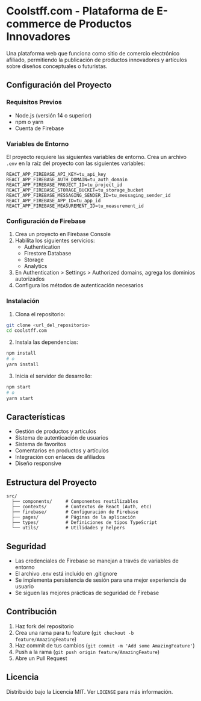 # Coolstff.com - Plataforma de E-commerce de Productos Innovadores

Una plataforma web que funciona como sitio de comercio electrónico afiliado, permitiendo la publicación de productos innovadores y artículos sobre diseños conceptuales o futuristas.

## Configuración del Proyecto

### Requisitos Previos

- Node.js (versión 14 o superior)
- npm o yarn
- Cuenta de Firebase

### Variables de Entorno

El proyecto requiere las siguientes variables de entorno. Crea un archivo `.env` en la raíz del proyecto con las siguientes variables:

```env
REACT_APP_FIREBASE_API_KEY=tu_api_key
REACT_APP_FIREBASE_AUTH_DOMAIN=tu_auth_domain
REACT_APP_FIREBASE_PROJECT_ID=tu_project_id
REACT_APP_FIREBASE_STORAGE_BUCKET=tu_storage_bucket
REACT_APP_FIREBASE_MESSAGING_SENDER_ID=tu_messaging_sender_id
REACT_APP_FIREBASE_APP_ID=tu_app_id
REACT_APP_FIREBASE_MEASUREMENT_ID=tu_measurement_id
```

### Configuración de Firebase

1. Crea un proyecto en Firebase Console
2. Habilita los siguientes servicios:
   - Authentication
   - Firestore Database
   - Storage
   - Analytics
3. En Authentication > Settings > Authorized domains, agrega los dominios autorizados
4. Configura los métodos de autenticación necesarios

### Instalación

1. Clona el repositorio:
```bash
git clone <url_del_repositorio>
cd coolstff.com
```

2. Instala las dependencias:
```bash
npm install
# o
yarn install
```

3. Inicia el servidor de desarrollo:
```bash
npm start
# o
yarn start
```

## Características

- Gestión de productos y artículos
- Sistema de autenticación de usuarios
- Sistema de favoritos
- Comentarios en productos y artículos
- Integración con enlaces de afiliados
- Diseño responsive

## Estructura del Proyecto

```
src/
  ├── components/     # Componentes reutilizables
  ├── contexts/       # Contextos de React (Auth, etc)
  ├── firebase/       # Configuración de Firebase
  ├── pages/          # Páginas de la aplicación
  ├── types/          # Definiciones de tipos TypeScript
  └── utils/          # Utilidades y helpers
```

## Seguridad

- Las credenciales de Firebase se manejan a través de variables de entorno
- El archivo .env está incluido en .gitignore
- Se implementa persistencia de sesión para una mejor experiencia de usuario
- Se siguen las mejores prácticas de seguridad de Firebase

## Contribución

1. Haz fork del repositorio
2. Crea una rama para tu feature (`git checkout -b feature/AmazingFeature`)
3. Haz commit de tus cambios (`git commit -m 'Add some AmazingFeature'`)
4. Push a la rama (`git push origin feature/AmazingFeature`)
5. Abre un Pull Request

## Licencia

Distribuido bajo la Licencia MIT. Ver `LICENSE` para más información.